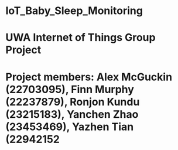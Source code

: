 # IoT_Baby_Sleep_Monitoring
# UWA Internet of Things Group Project
# Project members: Alex McGuckin (22703095), Finn Murphy (22237879), Ronjon Kundu (23215183), Yanchen Zhao (23453469), Yazhen Tian (22942152
